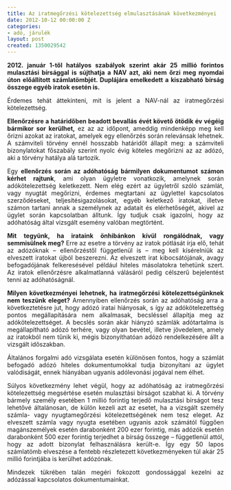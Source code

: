 ```yaml
---
title: Az iratmegőrzési kötelezettség elmulasztásának következményei
date: 2012-10-12 00:00:00 Z
categories:
- adó, járulék
layout: post
created: 1350029542
---
```


<p style="text-align: justify;"><strong>2012. január 1-től hatályos szabályok szerint akár 25 millió forintos mulasztási bírsággal is sújthatja a NAV azt, aki nem őrzi meg nyomdai úton előállított számlatömbjét. Duplájára emelkedett a kiszabható bírság összege egyéb iratok esetén is.</strong></p><p style="text-align: justify;">Érdemes tehát áttekinteni, mit is jelent a NAV-nál az iratmegőrzési kötelezettség.</p><p style="text-align: justify;"><strong>Ellenőrzésre a határidőben beadott bevallás évét követő ötödik év végéig bármikor sor kerülhet,</strong> ez az az időpont, ameddig mindenképp meg kell őrizni azokat az iratokat, amelyek egy ellenőrzés során relevánsak lehetnek. A számviteli törvény ennél hosszabb határidőt állapít meg: a számviteli bizonylatokat főszabály szerint nyolc évig köteles megőrizni az az adózó, aki a törvény hatálya alá tartozik.</p><p style="text-align: justify;">Egy <strong>ellenőrzés során az adóhatóság bármilyen dokumentumot számon kérhet rajtunk</strong>, ami olyan ügyletre vonatkozik, amelynek során adókötelezettség keletkezett. Nem elég ezért az ügyletről szóló számlát, vagy nyugtát megőrizni, érdemes megtartani az ügylettel kapcsolatos szerződéseket, teljesítésigazolásokat, egyéb keletkező iratokat, illetve számon tartani annak a személynek az adatait és elérhetőségét, akivel az ügylet során kapcsolatban álltunk. Így tudjuk csak igazolni, hogy az adóhatóság által vizsgált esemény valóban megtörtént.</p><p style="text-align: justify;"><strong>Mit tegyünk, ha irataink önhibánkon kívül rongálódnak, vagy semmisülnek meg?</strong> Erre az esetre a törvény az iratok pótlását írja elő, tehát az adózóknak – ellenőrzéstől függetlenül is – meg kell kísérelniük az elveszett iratokat újból beszerezni. Az elveszett irat kibocsátójának, avagy befogadójának felkeresésével például hiteles másolatokra tehetünk szert. Az iratok ellenőrzésre alkalmatlanná válásáról pedig célszerű bejelentést tenni az adóhatóságnál.</p><p style="text-align: justify;"><strong>Milyen következményei lehetnek, ha iratmegőrzési kötelezettségünknek nem teszünk eleget?</strong> Amennyiben ellenőrzés során az adóhatóság arra a következtetésre jut, hogy adózó iratai hiányosak, s így az adókötelezettség pontos megállapítására nem alkalmasak, becsléssel állapítja meg az adókötelezettséget. A becslés során akár hiányzó számlák adótartalma is megállapítható adózó terhére, vagy olyan bevétel, illetve jövedelem, amely az iratokból nem tűnik ki, mégis bizonyíthatóan adózó rendelkezésére állt a vizsgált időszakban.</p><p style="text-align: justify;">Általános forgalmi adó vizsgálata esetén különösen fontos, hogy a számlát befogadó adózó hiteles dokumentumokkal tudja bizonyítani az ügylet valódiságát, ennek hiányában ugyanis adólevonási jogával nem élhet.</p><p style="text-align: justify;">Súlyos következmény lehet végül, hogy az adóhatóság az iratmegőrzési kötelezettség megsértése esetén mulasztási bírságot szabhat ki. A törvény bármely személy esetében 1 millió forintig terjedő mulasztási bírságot tesz lehetővé általánosan, de külön kezeli azt az esetet, ha a vizsgált személy számla- vagy nyugtamegőrzési kötelezettségének nem tesz eleget. Az elveszett számla vagy nyugta esetében ugyanis azok számától függően magánszemélyek esetén darabonként 200 ezer forintig, más adózók esetén darabonként 500 ezer forintig terjedhet a bírság összege – függetlenül attól, hogy az adott bizonylat felhasználásra került-e. Így egy 50 lapos számlatömb elveszése a fentebb részletezett következményeken túl akár 25 millió forintjába is kerülhet adózónak.</p><p style="text-align: justify;">Mindezek tükrében talán megéri fokozott gondossággal kezelni az adózással kapcsolatos dokumentumainkat.</p>
